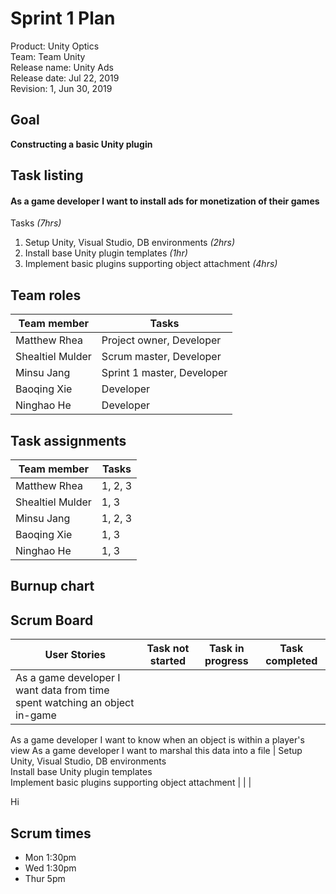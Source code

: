 # Sprint 1 Plan

Product: Unity Optics  
Team: Team Unity  
Release name: Unity Ads  
Release date: Jul 22, 2019  
Revision: 1, Jun 30, 2019  



## Goal

**Constructing a basic Unity plugin**



## Task listing

#### As a game developer I want to install ads for monetization of their games 

Tasks *(7hrs)*

1. Setup Unity, Visual Studio, DB environments *(2hrs)*
2. Install base Unity plugin templates *(1hr)*
3. Implement basic plugins supporting object attachment *(4hrs)*



## Team roles

| Team member      | Tasks                      |
| ---------------- | -------------------------- |
| Matthew Rhea     | Project owner, Developer   |
| Shealtiel Mulder | Scrum master, Developer    |
| Minsu Jang       | Sprint 1 master, Developer |
| Baoqing Xie      | Developer                  |
| Ninghao He       | Developer                  |



## Task assignments

| Team member      | Tasks   |
| ---------------- | ------- |
| Matthew Rhea     | 1, 2, 3 |
| Shealtiel Mulder | 1, 3    |
| Minsu Jang       | 1, 2, 3 |
| Baoqing Xie      | 1, 3    |
| Ninghao He       | 1, 3    |



## Burnup chart



## Scrum Board

| User Stories                                                 | Task not started                                             | Task in progress | Task completed |
| ------------------------------------------------------------ | ------------------------------------------------------------ | ---------------- | -------------- |
| As a game developer I want data from time spent watching an object in-game
  As a game developer I want to know when an object is within a player's view 
  As a game developer I want to marshal this data into a file | Setup Unity, Visual Studio, DB environments<br />Install base Unity plugin templates<br />Implement basic plugins supporting object attachment |                  |                |



Hi

## Scrum times

- Mon 1:30pm
- Wed 1:30pm
- Thur 5pm 
